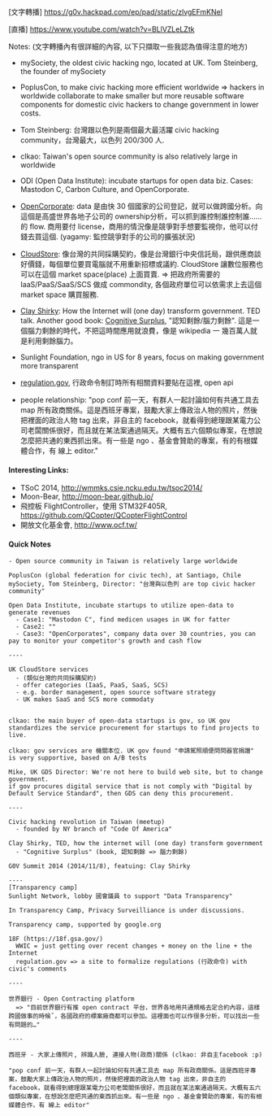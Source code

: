 
[文字轉播]
https://g0v.hackpad.com/ep/pad/static/zlvgEFmKNel

[直播]
https://www.youtube.com/watch?v=BLlVZLeLZtk

Notes: (文字轉播內有很詳細的內容, 以下只擷取一些我認為值得注意的地方)

- mySociety, the oldest civic hacking ngo, located at UK. Tom Steinberg, the founder of mySociety

- PoplusCon, to make civic hacking more efficient worldwide => hackers in worldwide collaborate to make smaller but more reusable software components for domestic civic hackers to change government in lower costs.

- Tom Steinberg: 台灣跟以色列是兩個最大最活躍 civic hacking community，台灣最大，以色列 200/300 人.
- clkao: Taiwan's open source community is also relatively large in worldwide

- ODI (Open Data Institute): incubate startups for open data biz. Cases: Mastodon C, Carbon Culture, and OpenCorporate.

- [OpenCorporate](http://opencorporates.com/): data 是由快 30 個國家的公司登記，就可以做跨國分析。向這個是高盛世界各地子公司的 ownership分析，可以抓到誰控制誰控制誰……的 flow. 商用要付 license，商用的情況像是競爭對手想要監視你，他可以付錢去買這個. (yagamy: 監控競爭對手的公司的擴張狀況)

- [CloudStore](http://govstore.service.gov.uk/cloudstore/): 像台灣的共同採購契約，像是台灣銀行中央信託局，跟供應商談好價錢，每個單位要買電腦就不用重新招標或議約. CloudStore 讓數位服務也可以在這個 market space(place) 上面買賣. => 把政府所需要的 IaaS/PaaS/SaaS/SCS 做成 commondity, 各個政府單位可以依需求上去這個 market space 購買服務.

- [Clay Shirky](http://www.ted.com/talks/clay_shirky_how_the_internet_will_one_day_transform_government): How the Internet will (one day) transform government. TED talk. Another good book: [Cognitive Surplus](http://www.books.com.tw/products/0010516764), "認知剩餘/腦力剩餘". 這是一個腦力剩餘的時代，不把這時間應用就浪費，像是 wikipedia 一 幾百萬人就是利用剩餘腦力。

- Sunlight Foundation, ngo in US for 8 years, focus on making government more transparent

- [regulation.gov](http://www.regulations.gov/#!home), 行政命令制訂時所有相關資料要貼在這裡, open api

- people relationship: "pop conf 前一天，有群人一起討論如何有共通工具去 map 所有政商關係。這是西班牙專案，鼓勵大家上傳政治人物的照片，然後把裡面的政治人物 tag 出來，非自主的 facebook，就看得到總理跟某電力公司老闆關係很好，而且就在某法案通過隔天。大概有五六個類似專案，在想說怎麼把共通的東西抓出來。有一些是 ngo 、基金會贊助的專案，有的有根媒體合作，有 線上 editor."



#### Interesting Links:

- TSoC 2014, http://wmmks.csie.ncku.edu.tw/tsoc2014/
- Moon-Bear, http://moon-bear.github.io/
- 飛控板 FlightController，使用 STM32F405R, https://github.com/QCopter/QCopterFlightControl
- 開放文化基金會, http://www.ocf.tw/


#### Quick Notes
```text
- Open source community in Taiwan is relatively large worldwide

PoplusCon (global federation for civic tech), at Santiago, Chile
mySociety, Tom Steinberg, Director: "台灣與以色列 are top civic hacker community"

Open Data Institute, incubate startups to utilize open-data to generate revenues
  - Case1: "Mastodon C", find medicen usages in UK for fatter
  - Case2: ""
  - Case3: "OpenCorporates", company data over 30 countries, you can pay to monitor your competitor's growth and cash flow

----

UK CloudStore services
  - (類似台灣的共同採購契約)
  - offer categories (IaaS, PaaS, SaaS, SCS)
  - e.g. border management, open source software strategy
  - UK makes SaaS and SCS more commodaty


clkao: the main buyer of open-data startups is gov, so UK gov standardizes the service procurement for startups to find projects to live.

clkao: gov services are 機關本位. UK gov found "申請駕照順便問問器官捐譖" is very supportive, based on A/B tests

Mike, UK GDS Director: We're not here to build web site, but to change government.
if gov procures digital service that is not comply with "Digital by Default Service Standard", then GDS can deny this procurement.

----

Civic hacking revolution in Taiwan (meetup)
  - founded by NY branch of "Code Of America"

Clay Shirky, TED, how the internet will (one day) transform government
  - "Cognitive Surplus" (book, 認知剩餘 => 腦力剩餘)

G0V Summit 2014 (2014/11/8), featuing: Clay Shirky

----
[Transparency camp]
Sunlight Network, lobby 國會議員 to support "Data Transparency"

In Transparency Camp, Privacy Surveilliance is under discussions.

Transparency camp, supported by google.org

18F (https://18f.gsa.gov/)
  WWIC = just getting over recent changes + money on the line + the Internet
  regulation.gov => a site to formalize regulations (行政命令) with civic's comments

----

世界銀行 - Open Contracting platform
  => "目前世界銀行有推 open contract 平台，世界各地用共通規格去定合約內容，這樣跨國做事的時候ˇ，各國政府的標案廠商都可以參加。這裡面也可以作很多分析，可以找出一些有問題的…"

----

西班牙 - 大家上傳照片, 辨識人臉, 連接人物(政商)關係 (clkao: 非自主facebook :p)

"pop conf 前一天，有群人一起討論如何有共通工具去 map 所有政商關係。這是西班牙專案，鼓勵大家上傳政治人物的照片，然後把裡面的政治人物 tag 出來，非自主的 facebook，就看得到總理跟某電力公司老闆關係很好，而且就在某法案通過隔天。大概有五六個類似專案，在想說怎麼把共通的東西抓出來。有一些是 ngo 、基金會贊助的專案，有的有根媒體合作，有 線上 editor"
```
